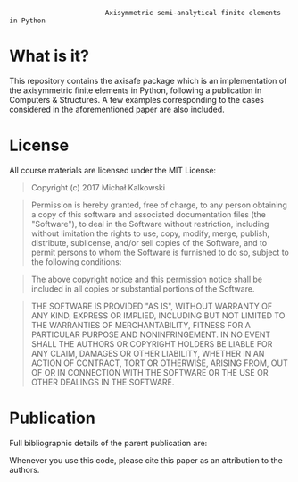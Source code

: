                             Axisymmetric semi-analytical finite elements in Python

What is it?
===========

This repository contains the axisafe package which is an implementation of 
the axisymmetric finite elements in Python, following a publication in 
Computers & Structures. A few examples corresponding to the cases considered
in the aforementioned paper are also included.

License
=======

All course materials are licensed under the MIT License:

> Copyright (c) 2017 Michał Kalkowski

> Permission is hereby granted, free of charge, to any person obtaining a copy
> of this software and associated documentation files (the "Software"), to deal
> in the Software without restriction, including without limitation the rights
> to use, copy, modify, merge, publish, distribute, sublicense, and/or sell
> copies of the Software, and to permit persons to whom the Software is
> furnished to do so, subject to the following conditions:

> The above copyright notice and this permission notice shall be included in
> all copies or substantial portions of the Software.

> THE SOFTWARE IS PROVIDED "AS IS", WITHOUT WARRANTY OF ANY KIND, EXPRESS OR
> IMPLIED, INCLUDING BUT NOT LIMITED TO THE WARRANTIES OF MERCHANTABILITY,
> FITNESS FOR A PARTICULAR PURPOSE AND NONINFRINGEMENT. IN NO EVENT SHALL THE
> AUTHORS OR COPYRIGHT HOLDERS BE LIABLE FOR ANY CLAIM, DAMAGES OR OTHER
> LIABILITY, WHETHER IN AN ACTION OF CONTRACT, TORT OR OTHERWISE, ARISING FROM,
> OUT OF OR IN CONNECTION WITH THE SOFTWARE OR THE USE OR OTHER DEALINGS IN
> THE SOFTWARE.

Publication
=========

Full bibliographic details of the parent publication are:

Whenever you use this code, please cite this paper as an attribution to the authors.
